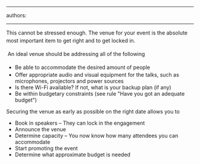

---
authors:

---




<span class='intro'> <p>​<span style="line-height&#58;20.7999992370605px;">This cannot be stressed enough. The venue for your event is the absolute most important item to get right and to get locked in</span><span style="line-height&#58;20.7999992370605px;">.</span>​</p> </span>

<p>​<span style="line-height&#58;1.6;">&#160;An ideal venue should be addressing all of the following</span></p><ul><li><span style="line-height&#58;1.6;background-color&#58;initial;">​​</span><span style="line-height&#58;1.6;background-color&#58;initial;">Be able to accommodate the desired amount of people</span><br></li><li>Offer appropriate audio and visual equipment for the talks, such as microphones, projectors and power sources</li><li>Is there Wi-Fi available? If not, what is your backup plan (if any)</li><li>Be within budgetary constraints (see rule &quot;Have you got an adequate budget&quot;)</li></ul><p>Securing the venue as early as possible on the right date allows you to </p><ul><li>Book in speakers – They can lock in the engagement​</li><li>Announce the venue </li><li>Determine capacity – You now know how many attendees you can accommodate</li><li>Start promoting the event</li><li>Determine what approximate budget is needed&#160;</li></ul>


